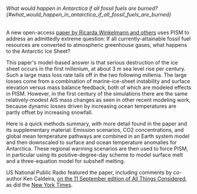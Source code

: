 ###### What would happen in Antarctica if all fossil fuels are burned? {#what_would_happen_in_antarctica_if_all_fossil_fuels_are_burned}

A new open-access [paper by Ricarda Winkelmann and
others](http://advances.sciencemag.org/content/1/8/e1500589)
uses PISM to address an admittedly extreme question: If all
currently-attainable fossil fuel resources are converted to atmospheric
greenhouse gases, what happens to the Antarctic Ice Sheet?

This paper\'s model-based answer is that serious destruction of the ice
sheet occurs in the first millenium, at about 3 m sea level rise per
century. Such a large mass loss rate tails off in the two following
millenia. The large losses come from a combination of marine-ice-sheet
instability and surface elevation versus mass balance feedback, both of
which are modeled effects in PISM. However, in the first century of the
simulations there are the same relatively-modest AIS mass changes as
seen in other recent modeling work, because dynamic losses driven by
increasing ocean temperatures are partly offset by increasing snowfall.

Here is a quick methods summary, with more detail found in the paper and
its supplementary material: Emission scenarios, CO2 concentrations, and
global mean temperature pathways are combined in an Earth system model
and then downscaled to surface and ocean temperature anomalies for
Antarctica. These regional warming scenarios are then used to force
PISM, in particular using its positive-degree-day scheme to model
surface melt and a three-equation model for subshelf melting.

US National Public Radio featured the paper, including comments by
co-author Ken Caldeira, [on the 11 September edition of All Things
Considered](http://www.npr.org/sections/thetwo-way/2015/09/11/439538952/what-would-happen-if-we-burned-up-all-of-earths-fossil-fuels),
as did the [New York
Times](http://www.nytimes.com/2015/09/12/science/climate-study-predicts-huge-sea-level-rise-if-all-fossil-fuels-are-burned.html).
